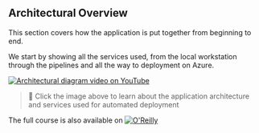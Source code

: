 ## Architectural Overview

This section covers how the application is put together from beginning to end.

We start by showing all the services used, from the local workstation through the pipelines and all the way to deployment on Azure.


[![Architectural diagram video on YouTube](https://img.youtube.com/vi/SXPMV8R6u0Q/0.jpg)](https://youtu.be/SXPMV8R6u0Q "Deployment architecture of a containerized app- Click to Watch!")
> 🎥 Click the image above to learn about the application architecture and services used for automated deployment

The full course is also available on [![O'Reilly](https://learning.oreilly.com/covers/urn:orm:video:50135VIDEOPAIML/400w/)](https://learning.oreilly.com/videos/deploying-containers-to/50135VIDEOPAIML/ )
